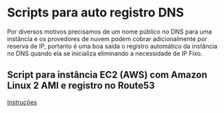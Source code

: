 # Scripts para auto registro DNS
Por diversos motivos precisamos de um nome público no DNS para uma instância e os provedores de nuvem podem cobrar adicionalmente por reserva de IP, portanto é uma boa saída o registro automático da instância no DNS quando ela se inicializa eliminando a necessidade de IP Fixo.



## Script para instância EC2 (AWS) com Amazon Linux 2 AMI e registro no Route53
[Instruções](AWS-EC2-Route53.md)


